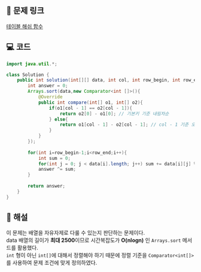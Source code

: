 ## 🔗 문제 링크
[테이블 해쉬 함수](https://school.programmers.co.kr/learn/courses/30/lessons/147354)

## 💻 코드
```java
import java.util.*;

class Solution {
    public int solution(int[][] data, int col, int row_begin, int row_end) {
        int answer = 0;
        Arrays.sort(data,new Comparator<int []>(){
            @Override
            public int compare(int[] o1, int[] o2){
                if(o1[col - 1] == o2[col - 1]){
                    return o2[0] - o1[0]; // 기본키 기준 내림차순
                } else{
                    return o1[col - 1] - o2[col - 1]; // col - 1 기준 오름차순
                }
            }
        });
        
        for(int i=row_begin-1;i<row_end;i++){
            int sum = 0;
            for(int j = 0; j < data[i].length; j++) sum += data[i][j] % (i + 1);
            answer ^= sum;
        }
        
        return answer;
    }
}
```

## 📝 해설
이 문제는 배열을 자유자제로 다룰 수 있는지 판단하는 문제이다.  
data 배열의 길이가 **최대 2500**이므로 시간복잡도가 **O(nlogn)** 인 `Arrays.sort` 메서드를 활용했다.  
`int` 형이 아닌 `int[]`에 대해서 정렬해야 하기 때문에 정렬 기준을 `Comparator<int[]>`를 사용하여 문제 조건에 맞게 정의하였다.



